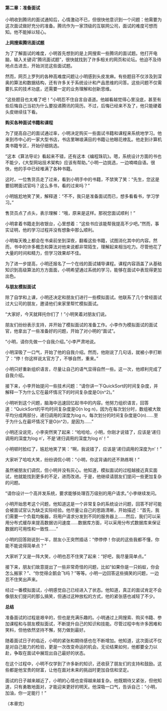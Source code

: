 #### 第二章：准备面试

小明收到腾讯的面试通知后，心情激动不已，但很快他意识到一个问题：他需要为这次面试做好充分的准备。腾讯作为一家顶级的互联网公司，面试的难度可想而知。他不能掉以轻心。

**上网搜索腾讯面试题**

为了了解面试的难度，小明首先想到的是上网搜索一些腾讯的面试题。他打开电脑，输入关键词“腾讯面试题”，很快就找到了许多相关的网页和论坛。他迫不及待地点击进去，开始浏览这些面试题。

然而，网页上罗列的各种高难度问题让小明感到头皮发麻。有些题目不仅涉及到深奥的算法和数据结构，还有许多关于系统设计和产品思维的问答。这些问题不仅需要扎实的技术功底，还需要一定的业务理解和创新思维。

“这些题目也太难了吧！”小明忍不住自言自语道。他越看越觉得心里没底，甚至有些后悔自己当初为什么要投递腾讯的简历。不过，后悔已经来不及了，他只能硬着头皮继续往下看。

**购买各种面试书籍和课程**

为了提高自己的面试通过率，小明决定购买一些面试书籍和课程来系统地学习。他来到市中心的一家大型书店，书店里琳琅满目的书籍让他眼花缭乱。他走到计算机类书籍专区，开始仔细挑选。

“这本《算法导论》看起来不错，还有这本《编程珠玑》。嗯，系统设计方面的书也不能少，《大型网站技术架构》应该有帮助。”小明一边挑选，一边喃喃自语。很快，他的手中已经堆满了各种书籍。

这时，一位售货员走了过来，看到小明手中的书籍，不禁笑了笑：“先生，您这是要招聘面试官吗？这么多书，看的过来吗？”

小明尴尬地笑了笑，解释道：“不不，我只是准备面试而已，想多看看书，学习学习。”

售货员点了点头，表示理解：“哦，原来是这样。那祝您面试顺利！”

小明拿着书籍走到收银台，心里想着：“这些书应该能帮我提高不少吧。”然而，事实证明，他的学习过程并没有想象中那么顺利。

小明每天晚上都会在书桌前坐到深夜，翻看这些书籍，试图消化其中的内容。然而，书中的许多概念和算法对他来说都非常陌生，理解起来相当吃力。尽管他花了大量的时间和精力，但学习效果却不佳。

为了进一步提高，小明还报名了一个在线的面试辅导课程。课程内容涵盖了从基础知识到高级算法的方方面面，小明希望通过系统的学习，能够在面试中表现得更加出色。

**与朋友模拟面试**

除了自学和上课，小明还决定和朋友们进行一些模拟面试。他联系了几个曾经面试过大公司的朋友，邀请他们来家里帮忙模拟面试。

“大家好，今天就拜托你们了！”小明笑着对朋友们说。

朋友们纷纷表示支持，并开始了模拟面试的准备工作。小李作为模拟面试的面试官，他拿出了一些准备好的问题，开始了对小明的“面试”。

“小明，请你先做一个自我介绍。”小李严肃地说。

小明深吸了一口气，开始了他的自我介绍。然而，他刚说了几句话，就被小李打断了：“停！你这样说太官方了，不够自然，重来。”

小明只好重新组织语言，尽量让自己的语气显得自然一些。这一次，他顺利完成了自我介绍。

接下来，小李开始提问一些技术问题：“请你讲一下QuickSort的时间复杂度，并解释一下为什么它在最坏情况下的时间复杂度是O(n^2)。”

小明听到这个问题，脑海中迅速回忆起书中的内容。他努力组织语言，回答道：“QuickSort的平均时间复杂度是O(n log n)，因为在每次划分时，数组被大致平均分成两部分，递归调用的深度为log n，每次划分的时间复杂度是O(n)……至于为什么在最坏情况下是O(n^2)，是因为……”

小明还没说完，小李突然笑了起来：“哈哈哈，小明，你刚才说错了，应该是‘递归调用的深度为log n’，不是‘递归调用的深度为log n’！”

小明顿时脸红了，尴尬地笑了笑：“啊，我说错了，应该是‘递归调用的深度为n’！”

大家听了哈哈大笑，纷纷调侃小明：“小明，你这背诵的还不熟练啊！”

虽然被朋友们调侃，但小明并没有灰心。他知道，模拟面试的过程越接近真实面试，他就能找到更多的不足，进而改进。于是，他继续请朋友们提问一些更加复杂的问题。

“请你设计一个高并发系统，要求能够处理百万级别的用户请求。”小李继续发问。

小明开始思考这个问题，他知道这是一个非常复杂的系统设计问题，回答不好可能会被面试官认为缺乏实际经验。他尽量让自己的思路清晰，开始描述：“首先，我们需要一个负载均衡器，将用户请求分发到不同的服务器上……然后，我们可以采用分布式缓存来提高数据访问速度……数据库方面，可以采用分布式数据库来保证数据的可用性和一致性……”

小明的回答刚说到一半，朋友小王突然插话：“停停停！你说的这些我都不懂，你能不能说得简单点？”

大家听了又是一阵大笑，小明也忍不住笑了起来：“好吧，我尽量简单点。”

接下来，朋友们故意提出了一些非常奇怪的问题，比如“如果你是一只蚂蚁，你会怎么搬家？”、“你觉得企鹅会飞吗？”等等。小明一边回答这些搞笑的问题，一边忍不住笑出声来。

经过一番模拟面试，小明感觉自己已经进入了状态。他知道，真正的面试肯定不会像朋友们提问的那么搞笑，但通过这种放松的方式，他的紧张感也减轻了不少。

**总结**

准备面试的过程是艰辛的，但也是充满乐趣的。小明通过上网搜索、购买书籍、参加课程和与朋友模拟面试，不断提升自己的知识和技能。尽管过程中有许多困难和笑料，但他依然坚持不懈，努力做到最好。

随着面试日子的临近，小明的紧张和期待感也在不断增加。他知道，这次面试不仅是对自己能力的检验，更是一次改变命运的机会。无论结果如何，他都要全力以赴，争取在面试中展现出自己最好的状态。

在这个过程中，小明不仅学到了许多新的知识，还收获了朋友们的支持和鼓励。这些都是他宝贵的财富，让他在面对未来的挑战时更加自信和坚定。

面试的日子越来越近了，小明的心情也变得越来越复杂。他既期待又紧张，但他知道，只有勇敢地面对，才能迎来更好的明天。他深吸一口气，告诉自己：“小明，加油，你一定能行！”

（本章完）